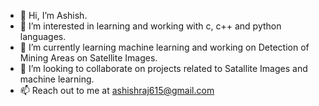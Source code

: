 - 👋 Hi, I’m Ashish.
- 👀 I’m interested in learning and working with c, c++ and python languages.
- 🌱 I’m currently learning machine learning and working on Detection of Mining Areas on Satellite Images.
- 💞️ I’m looking to collaborate on projects related to Satallite Images and machine learning.
- 📫 Reach out to me at ashishraj615@gmail.com

<!---
ashishraj615/ashishraj615 is a ✨ special ✨ repository because its `README.md` (this file) appears on your GitHub profile.
You can click the Preview link to take a look at your changes.
--->
